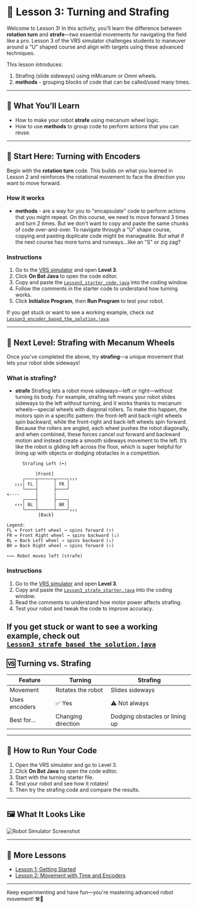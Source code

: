 # 🤖 Lesson 3: Turning and Strafing

Welcome to Lesson 3! In this activity, you'll learn the difference between **rotation turn** and **strafe**—two essential movements for navigating the field like a pro. Lesson 3 of the VRS simulator challenges students to maneuver around a "U" shaped course and align with targets using these advanced techniques.

This lesson introduces:

1. Strafing (slide sideways) using mMcanum or Omni wheels.
2. **methods** - grouping blocks of code that can be called/used many times.

---

## 🎯 What You’ll Learn

- How to make your robot **strafe** using mecanum wheel logic.
- How to use **methods** to group code to perform actions that you can reuse.

---

## 🔄 Start Here: Turning with Encoders

Begin with the **rotation turn** code. This builds on what you learned in Lesson 2 and reinforces the rotational movement to face the direction you want to move forward.

### How it works

- **methods** - are a way for you to "encapsulate" code to perform actions that you might repeat. On this course, we need to move forward 3 times and turn 2 times. But we don't want to copy and paste the same chunks of code over-and-over. To navigate through a "U" shape course, copying and pasting duplicate code might be manageable. But what if the next course has more turns and runways...like an "S" or zig zag?

### Instructions

1. Go to the [VRS simulator](https://www.vrobotsim.online/levelselector.html) and open **Level 3**.
2. Click **On Bot Java** to open the code editor.
3. Copy and paste the [`Lesson3_starter_code.java`](Lesson3_starter_code.java) into the coding window.
4. Follow the comments in the starter code to understand how turning works.
5. Click **Initialize Program**, then **Run Program** to test your robot.

If you get stuck or want to see a working example, check out [`Lesson3_encoder_based_the_solution.java`](Lesson3_encoder_based_the_solution.java).

---

## 🧭 Next Level: Strafing with Mecanum Wheels

Once you've completed the above, try **strafing**—a unique movement that lets your robot slide sideways!

### What is strafing?

- **strafe** Strafing lets a robot move sideways—left or right—without turning its body. For example, strafing left means your robot slides sideways to the left without turning, and it works thanks to mecanum wheels—special wheels with diagonal rollers. To make this happen, the motors spin in a specific pattern: the front-left and back-right wheels spin backward, while the front-right and back-left wheels spin forward. Because the rollers are angled, each wheel pushes the robot diagonally, and when combined, these forces cancel out forward and backward motion and instead create a smooth sideways movement to the left. It’s like the robot is gliding left across the floor, which is super helpful for lining up with objects or dodging obstacles in a competition.

```
      Strafing Left (⬅️)
         
           [Front]   
      ┌────┬──────┬────┐↑↑↑
   ↓↓↓│ FL │      │ FR │ 
      └────┤      ├────┘ 
<----      |      |
      ┌────┤      ├────┐
   ↑↑↑│ BL │      │ BR │
      └────┴──────┴────┘↓↓↓ 
            [Back]   
         
Legend:
FL = Front Left wheel → spins forward (↑)
FR = Front Right wheel → spins backward (↓)
BL = Back Left wheel → spins backward (↓)
BR = Back Right wheel → spins forward (↑)

←←← Robot moves left (strafe)
```

### Instructions

1. Go to the [VRS simulator](https://www.vrobotsim.online/levelselector.html) and open **Level 3**.
2. Copy and paste the [`Lesson3_strafe_starter.java`](./Lesson3_strafe_starter.java) into the coding window.
3. Read the comments to understand how motor power affects strafing.
4. Test your robot and tweak the code to improve accuracy.

If you get stuck or want to see a working example, check out [`Lesson3_strafe_based_the_solution.java`](./Lesson3_strafe_the_solution.java)
---

## 🆚 Turning vs. Strafing

| Feature       | Turning                         | Strafing                          |
|--------------|----------------------------------|-----------------------------------|
| Movement      | Rotates the robot               | Slides sideways                   |
| Uses encoders | ✅ Yes                          | ⚠️ Not always                     |
| Best for...   | Changing direction              | Dodging obstacles or lining up    |

---

## 🚀 How to Run Your Code

1. Open the VRS simulator and go to Level 3.
2. Click **On Bot Java** to open the code editor.
3. Start with the turning starter file.
4. Test your robot and see how it rotates!
5. Then try the strafing code and compare the results.

---

## 🖼️ What It Looks Like  

![Robot Simulator Screenshot](https://github.com/IndecisiveDevices/PreSeasonSandbox/raw/main/TeamCode/src/main/java/org/firstinspires/ftc/teamcode/SimulatorLessons/VRS_Screenshot.png)

---

## 🔗 More Lessons

- [Lesson 1: Getting Started](../Lesson1)
- [Lesson 2: Movement with Time and Encoders](../Lesson2)

---

Keep experimenting and have fun—you're mastering advanced robot movement! 🛠️🧠
